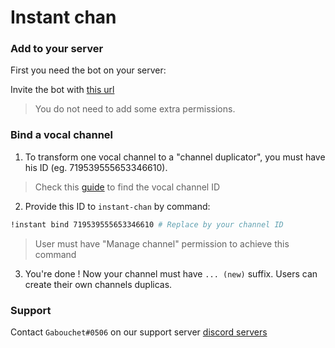 # **Instant chan**

### **Add to your server**

First you need the bot on your server:

Invite the bot with [this url](https://discord.com/api/oauth2/authorize?client_id=717139997186326609&permissions=16778256&scope=bot)

> You do not need to add some extra permissions.

### **Bind a vocal channel**

1) To transform one vocal channel to a "channel duplicator", you must have his ID (eg. 719539555653346610).

> Check this [guide](https://support.discord.com/hc/en-us/articles/206346498-Where-can-I-find-my-User-Server-Message-ID-) to find the vocal channel ID

2) Provide this ID to `instant-chan` by command:
```bash
!instant bind 719539555653346610 # Replace by your channel ID
```

> User must have "Manage channel" permission to achieve this command

3) You're done ! Now your channel must have `... (new)` suffix. Users can create their own channels duplicas.

### **Support**

Contact `Gabouchet#0506` on our support server [discord servers](https://discord.gg/p29wzsQXxJ)
